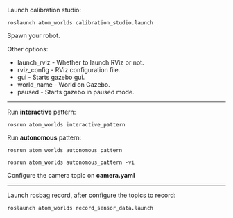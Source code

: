 Launch calibration studio:

    roslaunch atom_worlds calibration_studio.launch

Spawn your robot.

Other options:
* launch_rviz - Whether to launch RViz or not.
* rviz_config - RViz configuration file.
* gui - Starts gazebo gui.
* world_name - World on Gazebo.
* paused - Starts gazebo in paused mode.

_________________

Run **interactive** pattern:

    rosrun atom_worlds interactive_pattern

Run **autonomous** pattern:

    rosrun atom_worlds autonomous_pattern

    rosrun atom_worlds autonomous_pattern -vi

Configure the camera topic on **camera.yaml**

_________________

Launch rosbag record, after configure the topics to record:

    roslaunch atom_worlds record_sensor_data.launch